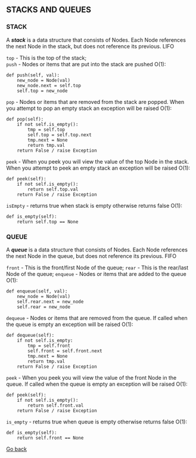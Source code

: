 ## STACKS AND QUEUES

### STACK

A _**stack**_ is a data structure that consists of Nodes. Each Node references the next Node in the stack, but does not reference its previous. LIFO

`top` - This is the top of the stack;  
`push` - Nodes or items that are put into the stack are pushed O(1):

    def push(self, val):
        new_node = Node(val)
        new_node.next = self.top
        self.top = new_node

`pop` - Nodes or items that are removed from the stack are popped. When you attempt to pop an empty stack an exception will be raised O(1):

    def pop(self):
        if not self.is_empty():
            tmp = self.top
            self.top = self.top.next
            tmp.next = None
            return tmp.val
        return False / raise Exception

`peek` - When you peek you will view the value of the top Node in the stack. When you attempt to peek an empty stack an exception will be raised O(1):

    def peek(self):
        if not self.is_empty():
            return self.top.val
        return False / raise Exception

`isEmpty` - returns true when stack is empty otherwise returns false O(1):

    def is_empty(self):
        return self.top == None

### QUEUE

A _**queue**_ is a data structure that consists of Nodes. Each Node references the next Node in the queue, but does not reference its previous. FIFO

`front` - This is the front/first Node of the queue;
`rear` - This is the rear/last Node of the queue;
`enqueue` - Nodes or items that are added to the queue O(1):

    def enqueue(self, val):
        new_node = Node(val)
        self.rear.next = new_node
        self.rear = new_node

`dequeue` - Nodes or items that are removed from the queue. If called when the queue is empty an exception will be raised O(1):

    def dequeue(self):
        if not self.is_empty:
            tmp = self.front
            self.front = self.front.next
            tmp.next = None
            return tmp.val
        return False / raise Exception

`peek` - When you peek you will view the value of the front Node in the queue. If called when the queue is empty an exception will be raised O(1):

    def peek(self):
        if not self.is_empty():
            return self.front.val
        return False / raise Exception

`is_empty` - returns true when queue is empty otherwise returns false O(1):

    def is_empty(self):
        return self.front == None

[Go back](./README.md)
